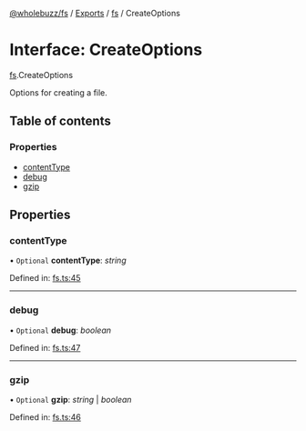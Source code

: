 [@wholebuzz/fs](../README.md) / [Exports](../modules.md) / [fs](../modules/fs.md) / CreateOptions

# Interface: CreateOptions

[fs](../modules/fs.md).CreateOptions

Options for creating a file.

## Table of contents

### Properties

- [contentType](fs.createoptions.md#contenttype)
- [debug](fs.createoptions.md#debug)
- [gzip](fs.createoptions.md#gzip)

## Properties

### contentType

• `Optional` **contentType**: *string*

Defined in: [fs.ts:45](https://github.com/wholebuzz/fs/blob/master/src/fs.ts#L45)

___

### debug

• `Optional` **debug**: *boolean*

Defined in: [fs.ts:47](https://github.com/wholebuzz/fs/blob/master/src/fs.ts#L47)

___

### gzip

• `Optional` **gzip**: *string* \| *boolean*

Defined in: [fs.ts:46](https://github.com/wholebuzz/fs/blob/master/src/fs.ts#L46)
